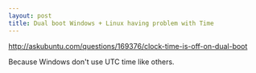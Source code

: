 ```yaml
---
layout: post
title: Dual boot Windows + Linux having problem with Time
---
```

http://askubuntu.com/questions/169376/clock-time-is-off-on-dual-boot

Because Windows don't use UTC time like others.
